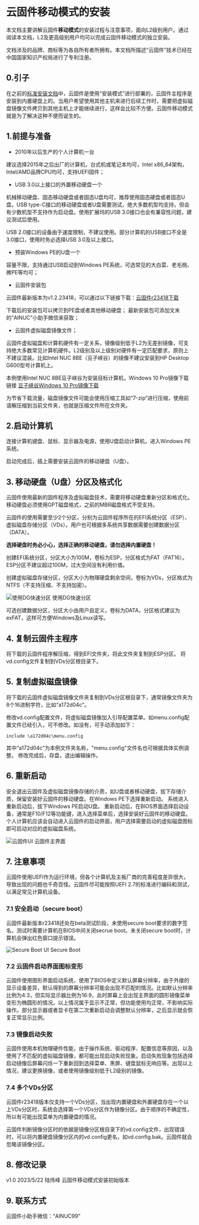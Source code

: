 # 云固件移动模式的安装

本文档主要讲解云固件**移动模式**的安装过程与注意事项，面向L2级别用户。通过阅读本文档，L2及更高级别用户均可以完成云固件移动模式的独立安装。

文档涉及的品牌、商标等为各自所有者所拥有。本文档所描述“云固件”技术已经在中国国家知识产权局进行了专利注册。

## 0.引子

在之前的[标准安装文档](INSTALL.md)中，云固件是使用“安装模式”进行部署的，云固件主程序是安装到内置硬盘上的。当用户希望使用其他主机来进行后续工作时，需要把虚拟磁盘镜像文件拷贝到其他主机上才能继续进行，这样会比较不方便。云固件移动模式就是为了解决这种不便而诞生的。

## 1.前提与准备

- 2010年以后生产的个人计算机一台

建议选择2015年之后出厂的计算机，台式机或笔记本均可，Intel x86_64架构，Intel/AMD品牌CPU均可，支持UEFI固件；

- USB 3.0以上接口的外置移动硬盘一个

机械移动硬盘、固态移动硬盘或者固态U盘均可，推荐使用固态硬盘或者固态U盘。USB type-C接口的移动硬盘或者U盘需要测试，绝大多数机型均支持，但会有少数机型不支持作为启动盘。使用扩展坞的USB 3.0接口也会有兼容性问题，建议测试后使用。

USB 2.0接口的设备由于速度限制，不建议使用。部分计算机的USB接口不全是3.0接口，使用时务必选择USB 3.0及以上接口。

- 预装Windows PE的U盘一个

容量不限，支持通过USB启动到Windows PE系统，可选常见的大白菜、老毛桃、微PE等均可；

- 云固件安装包

云固件最新版本为v1.2.23418，可以通过以下链接下载：[云固件r23418下载](https://​pan.baidu.com/s/1P7_J_ie8caoLs6HFBXvQNw?pwd=l2gy)

下载后的安装包可以拷贝到PE盘或者其他移动硬盘；
最新安装包可添加文末的“AINUC”小助手微信来获取；

- 云固件虚拟磁盘镜像文件；

云固件虚拟磁盘和计算机硬件有一定关系，镜像级别低于L2为无差别镜像，可支持绝大多数常见计算机硬件。L2级别及以上级别对硬件有一定匹配要求，原则上不建议混装。比如Intel NUC 8BE（豆子峡谷）的镜像不建议安装到HP Desktop G600型号计算机上。

本例使用Intel NUC 8BE豆子峡谷为安装目标计算机，Windows 10 Pro镜像下载链接 [豆子峡谷Windows 10 Pro镜像下载](https://​pan.baidu.com/s/1GqBQH3Cn62f8fbb1YYRrnQ?pwd=cmdw)

为节省下载流量，磁盘镜像文件可能会使用压缩工具如“7-zip“进行压缩，使用前请解压缩到当前文件夹，也就是压缩文件所在文件夹。

## 2.启动计算机

连接计算机键盘、鼠标、显示器及电源，使用U盘启动计算机，进入Windows PE系统。

启动完成后，插上需要安装云固件的移动硬盘（U盘）。

## 3. 移动硬盘（U盘）分区及格式化

云固件使用最新的固件程序及虚拟磁盘技术，需要将移动硬盘重新分区和格式化。移动硬盘必须使用GPT磁盘格式，之前的MBR磁盘格式不受支持。

云固件的使用需要至少2个分区，分别为云固件程序所在的EFI系统分区（ESP）、虚拟磁盘存储分区（VDs）。用户也可根据多系统共享数据需要创建数据分区（DATA）。

**选择硬盘时务必小心，选择正确的移动硬盘，请勿选择内置硬盘！**

创建EFI系统分区，分区大小为100M，卷标为ESP，分区格式为FAT（FAT16）。ESP分区不建议超过100M，过大空间没有利用价值。

创建虚拟磁盘存储分区，分区大小为物理硬盘剩余空间，卷标为VDs，分区格式为NTFS（不支持压缩、不支持加密）。

![使用DG快速分区](images/dg.png)
使用DG快速分区

可选创建数据分区，分区大小由用户自定义，卷标为DATA，分区格式建议为exFAT，这样可方便Windows及Linux读写。

## 4. 复制云固件主程序

将下载的云固件程序解压缩，得到EFI文件夹，将此文件夹复制到ESP分区。
将vd.config文件复制到VDs分区根目录下。

## 5. 复制虚拟磁盘镜像

将下载的云固件虚拟磁盘镜像文件夹复制到VDs分区根目录下，通常镜像文件夹为8个16进制字符，比如“a172d04c”。

修改vd.config配置文件，将虚拟磁盘镜像加入引导配置菜单。如menu.config配置文件已经引入，可不修改。如没有，可手动添加如下：

``` shell
include \a172d04c\menu.config
```

其中“a172d04c”为本例文件夹名称，"menu.config"文件名也可根据具体实例调整。
修改完成后，存盘，退出编辑操作。

## 6. 重新启动

安全退出云固件及虚拟磁盘镜像存储的介质，如U盘或者移动硬盘，拔下存储介质，保留安装好云固件的移动硬盘。在Windows PE下选择重新启动。
系统进入重新启动后，拔下Windows PE启动U盘。
重新启动后，在BIOS界面选择启动设备，通常是F10/F12等功能键，进入选择菜单后，选择安装好云固件的移动硬盘。
个人计算机应该会自动进入云固件的启动界面，用户选择需要启动的虚拟磁盘图标即可启动对应的虚拟磁盘系统。

![云固件UI](images/mw-home-ui.jpg)
云固件主界面

## 7. 注意事项

云固件使用UEFI作为运行环境，但各个计算机及主板厂商的完善程度差异很大，导致出现的问题也千奇百怪。云固件尽可能按照UEFI 2.7的标准进行编码和测试，以满足常见计算机设备。

### 7.1 安全启动（secure boot）

云固件最新版本r23418还处在beta测试阶段，未使用secure boot要求的数字签名，测试时需要计算机在BIOS中间关闭secrue boot。未关闭secure boot时，计算机会弹出红色窗口提示错误。

![Secure Boot UI](images/nuc8be-secure-boot.png)
Secure Boot

### 7.2 云固件启动界面图标变形

云固件使用图形界面启动系统，使用了BIOS中定义默认屏幕分辨率，由于外接的显示设备差异，默认得到的屏幕分辨率可能会出现不匹配的情况。比如默认分辨率比例为4:3，但实际显示器比例为16:9，此时屏幕上会出现主界面的圆形镜像菜单变形为椭圆形的情况。以上情况属于显示不正常，但功能使用均正常，不影响实际操作。部分显示器或者显卡在第二次重新启动会调整默认分辨率，之后显示就会恢复正常显示比例。

### 7.3 镜像启动失败

云固件使用本机物理硬件性能，由于操作系统、驱动程序、配置信息等原因，以及使用了不匹配的虚拟磁盘镜像，都可能出现启动失败现象。启动失败现象包括选择启动镜像后屏幕闪烁一下重新回到选择菜单、黑屏、键盘鼠标无响应等。出现以上情况，建议更换镜像，或者使用镜像级别低于L2级别的镜像。

### 7.4 多个VDs分区

云固件r23418版本仅支持一个VDs分区，当出现内置硬盘和外置硬盘存在一个以上VDs分区时，系统会选择第一个VDs分区作为镜像分区。由于顺序的不确定性，所以有可能出现菜单为内置硬盘的情况。

云固件判断镜像分区时的依据是镜像分区根目录下的vd.config文件，出现错误时，可以将内置硬盘镜像分区内的vd.config更名，如vd.config.bak。云固件就会忽略该镜像分区。

## 8. 修改记录

v1.0 2023/5/22 陆伟峰 云固件移动模式安装初始版本

## 9. 联系方式

云固件小助手微信：“AINUC99”
